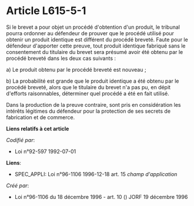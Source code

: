 # Article L615-5-1

Si le brevet a pour objet un procédé d'obtention d'un produit, le tribunal pourra ordonner au défendeur de prouver que le
procédé utilisé pour obtenir un produit identique est différent du procédé breveté. Faute pour le défendeur d'apporter cette
preuve, tout produit identique fabriqué sans le consentement du titulaire du brevet sera présumé avoir été obtenu par le
procédé breveté dans les deux cas suivants :

a) Le produit obtenu par le procédé breveté est nouveau ;

b) La probabilité est grande que le produit identique a été obtenu par le procédé breveté, alors que le titulaire du brevet
n'a pas pu, en dépit d'efforts raisonnables, déterminer quel procédé a été en fait utilisé.

Dans la production de la preuve contraire, sont pris en considération les intérêts légitimes du défendeur pour la protection
de ses secrets de fabrication et de commerce.

**Liens relatifs à cet article**

_Codifié par_:

  - Loi n°92-597 1992-07-01

**Liens**:

  - SPEC_APPLI: Loi n°96-1106 1996-12-18 art. 15 *champ d'application*

_Créé par_:

  - Loi n°96-1106 du 18 décembre 1996 - art. 10 () JORF 19 décembre 1996

